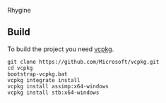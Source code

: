 Rhygine

## Build
To build the project you need [vcpkg](https://docs.microsoft.com/en-us/cpp/build/vcpkg?view=vs-2019).

    git clone https://github.com/Microsoft/vcpkg.git
    cd vcpkg
    bootstrap-vcpkg.bat
    vcpkg integrate install
    vcpkg install assimp:x64-windows
    vcpkg install stb:x64-windows
